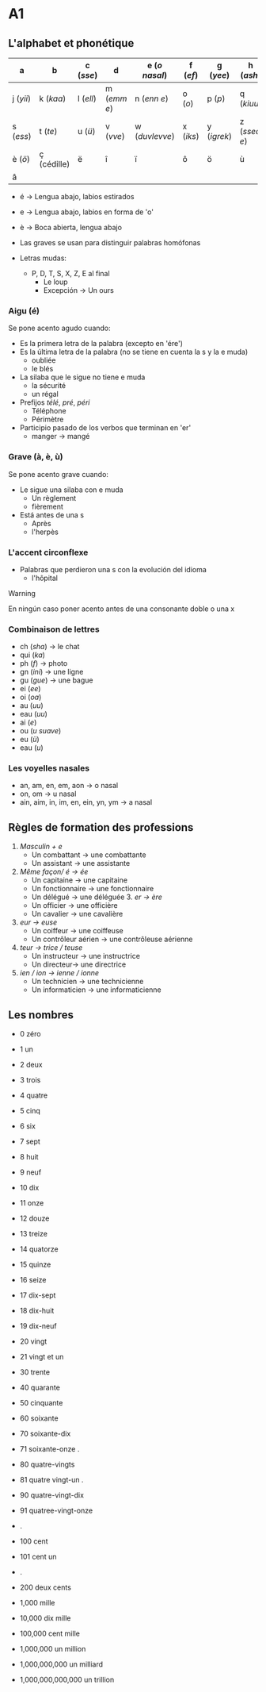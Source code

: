 
# A1

## L'alphabet et phonétique

| a         | b           | c (_sse_) | d           | e (_o nasal_)  | f (_ef_)  | g (_yee_)   | h (_ash_)    | i (_ui_)   |
| --------- | ----------- | --------- | ----------- | -------------- | --------- | ----------- | ------------ | ---------- |
| j (_yii_) | k (_kaa_)   | l (_ell_) | m (_emm e_) | n (_enn e_)    | o (_o_)   | p (_p_)     | q (_kiuu_)   | r (_eech_) |
| s (_ess_) | t (_te_)    | u (_ü_)   | v (_vve_)   | w (_duvlevve_) | x (_iks_) | y (_igrek_) | z (_ssed e_) | é          |
| è (_ö_)   | ç (cédille) | ë         | î           | ï              | ô         | ö           | ù            | à          |
| â         |             |           |             |                |           |             |              |            |

- é -> Lengua abajo, labios estirados
- e -> Lengua abajo, labios en forma de 'o'
- è -> Boca abierta, lengua abajo

- Las graves se usan para distinguir palabras homófonas

- Letras mudas:
	- P, D, T, S, X, Z, E al final
		- Le loup
		- Excepción -> Un ours


### Aigu (é)

Se pone acento agudo cuando:

- Es la primera letra de la palabra (excepto en 'ére')
-  Es la última letra de la palabra (no se tiene en cuenta la s y la e muda)
	- oubliée
	- le blés
- La silaba que le sigue no tiene e muda
	- la sécurité
	- un régal
- Prefijos _télé_, _pré_, _péri_
	- Téléphone
	- Périmètre
- Participio pasado de los verbos que terminan en 'er'
	- manger -> mangé


### Grave (à, è, ù)

Se pone acento grave cuando:

- Le sigue una silaba con e muda
	- Un règlement
	- fièrement
- Está antes de una s
	- Après
	- l'herpès


### L'accent circonflexe

- Palabras que perdieron una s con la evolución del idioma
	- l'hôpital



>[!Warning]
>En ningún caso poner acento antes de una consonante doble o una x


### Combinaison de lettres


- ch (_sha_) -> le chat
- qui (_ka_)
- ph (_f_) -> photo
- gn (_ini_) -> une ligne
- gu (_gue_) -> une bague
- ei (_ee_)
- oi (_oa_)
- au (_uu_)
- eau (_uu_)
- ai (_e_)
- ou (_u suave_)
- eu (_ü_)
- eau (_u_)


### Les voyelles nasales

- an, am, en, em, aon -> o nasal
- on, om -> u nasal
- ain, aim, in, im, en, ein, yn, ym -> a nasal


## Règles de formation des professions

1. _Masculin + e_
	- Un combattant → une combattante
	- Un assistant → une assistante
2. _Même façon/ é -> ée_
	- Un capitaine → une capitaine
	- Un fonctionnaire → une fonctionnaire
	- Un délégué → une déléguée
3. _er → ère_
	- Un officier → une officière
	- Un cavalier → une cavalière
4. _eur → euse_
	- Un coiffeur → une coiffeuse
	- Un contrôleur aérien → une contrôleuse aérienne
5. _teur → trice / teuse_
	- Un instructeur → une instructrice
	- Un directeur→ une directrice
6. _ien / ion → ienne / ionne_
	- Un technicien → une technicienne
	- Un informaticien → une informaticienne

## Les nombres

- 0 zéro
- 1 un
- 2 deux
- 3 trois
- 4 quatre
- 5 cinq
- 6 six
- 7 sept
- 8 huit
- 9 neuf

- 10 dix
- 11 onze
- 12 douze
- 13 treize
- 14 quatorze
- 15 quinze
- 16 seize
- 17 dix-sept
- 18 dix-huit
- 19 dix-neuf
- 20 vingt
- 21 vingt et un
- 30 trente
- 40 quarante
- 50 cinquante
- 60 soixante

- 70 soixante-dix
- 71 soixante-onze
.
- 80 quatre-vingts
- 81 quatre vingt-un
.
- 90 quatre-vingt-dix
- 91 quatree-vingt-onze
- .

- 100 cent
- 101 cent un
- .
- 200 deux cents
- 1,000 mille
- 10,000 dix mille
- 100,000 cent mille
- 1,000,000 un million
- 1,000,000,000 un milliard
- 1,000,000,000,000 un trillion







